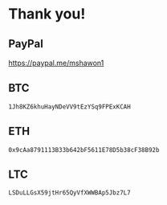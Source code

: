 # Thank you!
## PayPal
https://paypal.me/mshawon1

## BTC
`1Jh8KZ6khuHayNDeVV9tEzYSq9FPExKCAH`

## ETH
`0x9cAa8791113B33b642bF5611E78D5b38cF38B92b`

## LTC
`LSDuLLGsX59jtHr65QyVfXWWBAp5Jbz7L7`
